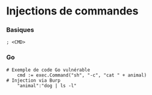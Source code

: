 # Injections de commandes

### Basiques

```
; <CMD>
```

### Go

```
# Exemple de code Go vulnérable
    cmd := exec.Command("sh", "-c", "cat " + animal)
# Injection via Burp
    "animal":"dog | ls -l"
```
